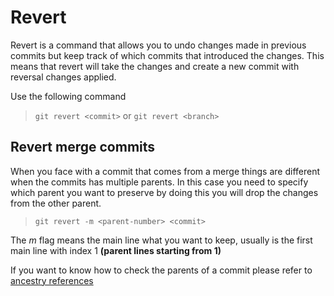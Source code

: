 # Revert

Revert is a command that allows you to undo changes made in previous commits but keep track of which commits that introduced the changes. This means that revert will take the changes and create a new commit with reversal changes applied.

Use the following command

> `git revert <commit>` or `git revert <branch>`

## Revert merge commits

When you face with a commit that comes from a merge things are different when the commits has multiple parents. In this case you need to specify which parent you want to preserve by doing this you will drop the changes from the other parent.

> `git revert -m <parent-number> <commit>`

The *m* flag means the main line what you want to keep, usually is the first main line with index 1 **(parent lines starting from 1)**

If you want to know how to check the parents of a commit please refer to [ancestry references](./ANCESTRY_REFERENCES.md#view-parents-references-with-rev-list)